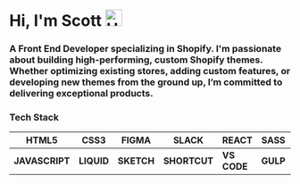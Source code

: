 # Hi, I'm Scott <img src="https://user-images.githubusercontent.com/1303154/88677602-1635ba80-d120-11ea-84d8-d263ba5fc3c0.gif" width="30px" alt="Hello!">
### A Front End Developer specializing in Shopify. I'm passionate about building high-performing, custom Shopify themes. Whether optimizing existing stores, adding custom features, or developing new themes from the ground up, I’m committed to delivering exceptional products.

### Tech Stack

| **HTML5** | **CSS3** | **FIGMA** | **SLACK** | **REACT** | **SASS** | **WORDPRESS** | **JQUERY** | **SHOPIFY** |
| ----------- | ----------- | ----------- | ----------- | ----------- | ----------- | ----------- | ----------- | ----------- |
| **JAVASCRIPT** | **LIQUID** | **SKETCH**  | **SHORTCUT** | **VS CODE** | **GULP** | **BROWSERSTACK** | **NPM** | **JSON** |

 






